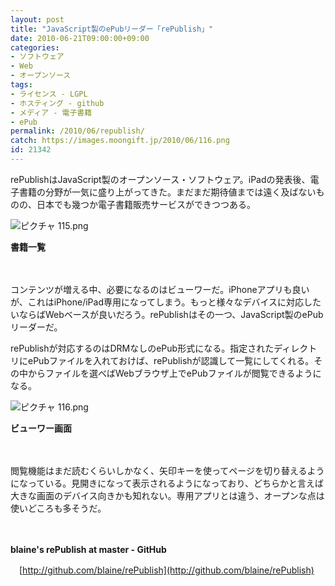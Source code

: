 ```yaml
---
layout: post
title: "JavaScript製のePubリーダー「rePublish」"
date: 2010-06-21T09:00:00+09:00
categories:
- ソフトウェア
- Web
- オープンソース
tags: 
- ライセンス - LGPL
- ホスティング - github
- メディア - 電子書籍
- ePub
permalink: /2010/06/republish/
catch: https://images.moongift.jp/2010/06/116.png
id: 21342
---
```

rePublishはJavaScript製のオープンソース・ソフトウェア。iPadの発表後、電子書籍の分野が一気に盛り上がってきた。まだまだ期待値までは遠く及ばないものの、日本でも幾つか電子書籍販売サービスができつつある。

  

![ピクチャ 115.png](https://images.moongift.jp/2010/06/115.png)  
  
**書籍一覧**

  

　

  

コンテンツが増える中、必要になるのはビューワーだ。iPhoneアプリも良いが、これはiPhone/iPad専用になってしまう。もっと様々なデバイスに対応したいならばWebベースが良いだろう。rePublishはその一つ、JavaScript製のePubリーダーだ。

  
<!--more-->

rePublishが対応するのはDRMなしのePub形式になる。指定されたディレクトリにePubファイルを入れておけば、rePublishが認識して一覧にしてくれる。その中からファイルを選べばWebブラウザ上でePubファイルが閲覧できるようになる。

  

![ピクチャ 116.png](https://images.moongift.jp/2010/06/116.png)  
  
**ビューワー画面**

  

　

  

閲覧機能はまだ読むくらいしかなく、矢印キーを使ってページを切り替えるようになっている。見開きになって表示されるようになっており、どちらかと言えば大きな画面のデバイス向きかも知れない。専用アプリとは違う、オープンな点は使いどころも多そうだ。

  

　

  

**blaine's rePublish at master - GitHub**  
  
　[http://github.com/blaine/rePublish](http://github.com/blaine/rePublish)

  
